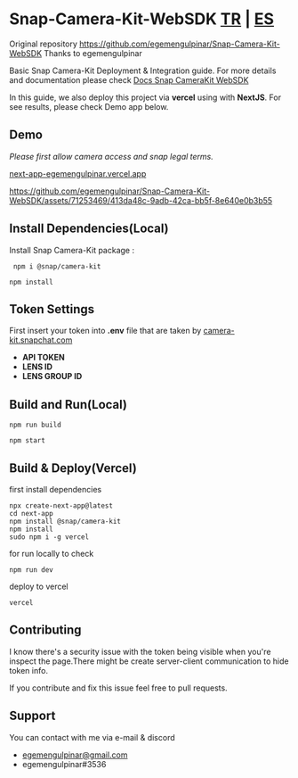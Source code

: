 # Snap-Camera-Kit-WebSDK [TR](https://github.com/egemengulpinar/Snap-Camera-Kit-WebSDK/blob/main/docs/README_TR.md) | [ES](https://github.com/egemengulpinar/Snap-Camera-Kit-WebSDK/blob/main/docs/README_ES.md)

Original repository https://github.com/egemengulpinar/Snap-Camera-Kit-WebSDK
Thanks to egemengulpinar
 
Basic Snap Camera-Kit Deployment & Integration guide. For more details and documentation please check [Docs Snap CameraKit WebSDK ](https://docs.snap.com/camera-kit/quick-start/integrate-sdk/integrate-sdk-web/web-configuration)

In this guide, we also deploy this project via **vercel** using with **NextJS**. For see results, please check Demo app below.

## Demo
 *Please first allow camera access and snap legal terms.*


[next-app-egemengulpinar.vercel.app](https://next-app-egemengulpinar.vercel.app/)



https://github.com/egemengulpinar/Snap-Camera-Kit-WebSDK/assets/71253469/413da48c-9adb-42ca-bb5f-8e640e0b3b55




## Install Dependencies(Local)
Install Snap Camera-Kit package :

```  npm i @snap/camera-kit ``` 

``` npm install ```

## Token Settings
First insert your token into **.env** file that are taken by [camera-kit.snapchat.com](camera-kit.snapchat.com/)
- **API TOKEN**
- **LENS ID** 
- **LENS GROUP ID** 




## Build and Run(Local)

``` 
npm run build 

npm start 
 ```

## Build & Deploy(Vercel)
first install dependencies 
```
npx create-next-app@latest
cd next-app
npm install @snap/camera-kit
npm install
sudo npm i -g vercel
```

for run locally to check
```
npm run dev
```

deploy to vercel
```
vercel
```

## Contributing
I know there's a security issue with the token being visible when you're inspect the page.There might be create server-client communication to hide token info.

If you contribute and fix this issue feel free to pull requests. 

## Support

You can contact with me via e-mail & discord
- egemengulpinar@gmail.com  
- egemengulpinar#3536
